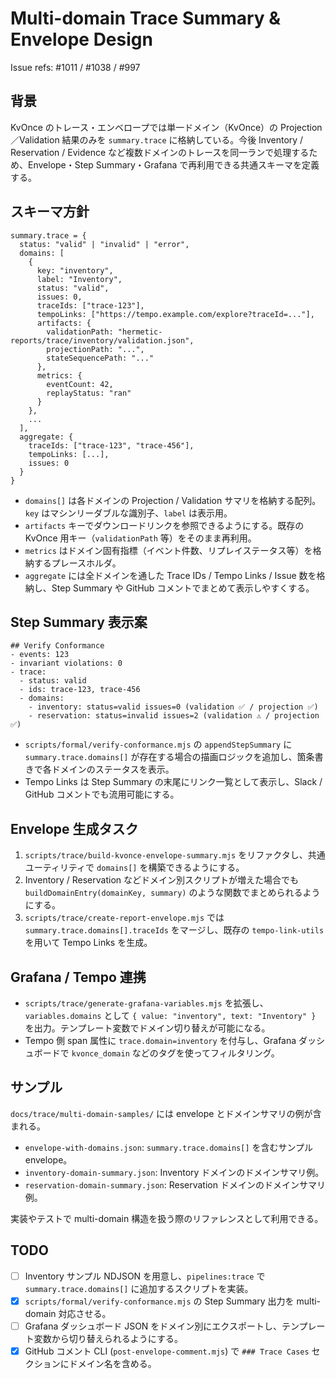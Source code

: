 # Multi-domain Trace Summary & Envelope Design

Issue refs: #1011 / #1038 / #997

## 背景
KvOnce のトレース・エンベロープでは単一ドメイン（KvOnce）の Projection／Validation 結果のみを `summary.trace` に格納している。今後 Inventory / Reservation / Evidence など複数ドメインのトレースを同一ランで処理するため、Envelope・Step Summary・Grafana で再利用できる共通スキーマを定義する。

## スキーマ方針

```
summary.trace = {
  status: "valid" | "invalid" | "error",
  domains: [
    {
      key: "inventory",
      label: "Inventory",
      status: "valid",
      issues: 0,
      traceIds: ["trace-123"],
      tempoLinks: ["https://tempo.example.com/explore?traceId=..."],
      artifacts: {
        validationPath: "hermetic-reports/trace/inventory/validation.json",
        projectionPath: "...",
        stateSequencePath: "..."
      },
      metrics: {
        eventCount: 42,
        replayStatus: "ran"
      }
    },
    ...
  ],
  aggregate: {
    traceIds: ["trace-123", "trace-456"],
    tempoLinks: [...],
    issues: 0
  }
}
```

- `domains[]` は各ドメインの Projection / Validation サマリを格納する配列。`key` はマシンリーダブルな識別子、`label` は表示用。
- `artifacts` キーでダウンロードリンクを参照できるようにする。既存の KvOnce 用キー（`validationPath` 等）をそのまま再利用。
- `metrics` はドメイン固有指標（イベント件数、リプレイステータス等）を格納するプレースホルダ。
- `aggregate` には全ドメインを通した Trace IDs / Tempo Links / Issue 数を格納し、Step Summary や GitHub コメントでまとめて表示しやすくする。

## Step Summary 表示案

```
## Verify Conformance
- events: 123
- invariant violations: 0
- trace:
  - status: valid
  - ids: trace-123, trace-456
  - domains:
    - inventory: status=valid issues=0 (validation ✅ / projection ✅)
    - reservation: status=invalid issues=2 (validation ⚠️ / projection ✅)
```

- `scripts/formal/verify-conformance.mjs` の `appendStepSummary` に `summary.trace.domains[]` が存在する場合の描画ロジックを追加し、箇条書きで各ドメインのステータスを表示。
- Tempo Links は Step Summary の末尾にリンク一覧として表示し、Slack / GitHub コメントでも流用可能にする。

## Envelope 生成タスク

1. `scripts/trace/build-kvonce-envelope-summary.mjs` をリファクタし、共通ユーティリティで `domains[]` を構築できるようにする。
2. Inventory / Reservation などドメイン別スクリプトが増えた場合でも `buildDomainEntry(domainKey, summary)` のような関数でまとめられるようにする。
3. `scripts/trace/create-report-envelope.mjs` では `summary.trace.domains[].traceIds` をマージし、既存の `tempo-link-utils` を用いて Tempo Links を生成。

## Grafana / Tempo 連携

- `scripts/trace/generate-grafana-variables.mjs` を拡張し、`variables.domains` として `{ value: "inventory", text: "Inventory" }` を出力。テンプレート変数でドメイン切り替えが可能になる。
- Tempo 側 span 属性に `trace.domain=inventory` を付与し、Grafana ダッシュボードで `kvonce_domain` などのタグを使ってフィルタリング。

## サンプル

`docs/trace/multi-domain-samples/` には envelope とドメインサマリの例が含まれる。

- `envelope-with-domains.json`: `summary.trace.domains[]` を含むサンプル envelope。
- `inventory-domain-summary.json`: Inventory ドメインのドメインサマリ例。
- `reservation-domain-summary.json`: Reservation ドメインのドメインサマリ例。

実装やテストで multi-domain 構造を扱う際のリファレンスとして利用できる。

## TODO

- [ ] Inventory サンプル NDJSON を用意し、`pipelines:trace` で `summary.trace.domains[]` に追加するスクリプトを実装。
- [x] `scripts/formal/verify-conformance.mjs` の Step Summary 出力を multi-domain 対応させる。
- [ ] Grafana ダッシュボード JSON をドメイン別にエクスポートし、テンプレート変数から切り替えられるようにする。
- [x] GitHub コメント CLI (`post-envelope-comment.mjs`) で `### Trace Cases` セクションにドメイン名を含める。
